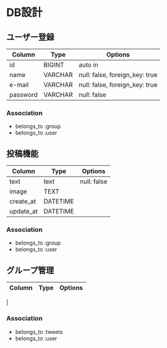 
# DB設計

## ユーザー登録

|Column|Type|Options|
|------|----|-------|
|id|BIGINT|auto in|
|name|VARCHAR|null: false, foreign_key: true|
|e-mail|VARCHAR|null: false, foreign_key: true|
|password|VARCHAR|null: false|

### Association
- belongs_to :group
- belongs_to :user

## 投稿機能
|Column|Type|Options|
|------|----|-------|
|text|text|null: false|
|image|TEXT||
|create_at|DATETIME||
|update_at|DATETIME||

### Association
- belongs_to :group
- belongs_to :user

## グループ管理
|Column|Type|Options|
|------|----|-------|
|

### Association
- belongs_to :tweets
- belongs_to :user
